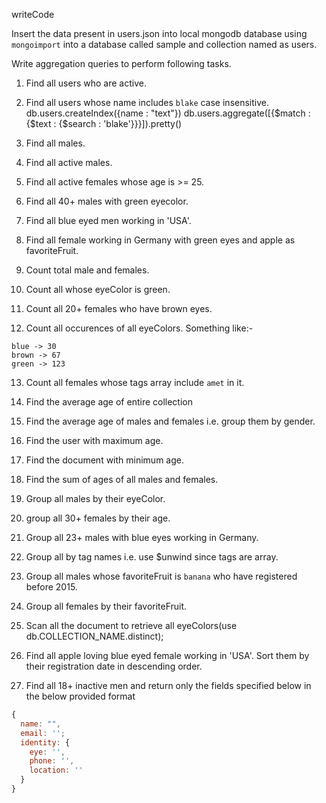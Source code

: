 writeCode

Insert the data present in users.json into local mongodb database using `mongoimport` into a database called sample and collection named as users.

Write aggregation queries to perform following tasks.

1. Find all users who are active.
<!-- db.users.aggregate([{$match : {isActive : true}}]).pretty() -->
2. Find all users whose name includes `blake` case insensitive.
db.users.createIndex({name : "text"}) db.users.aggregate([{$match : {$text : {$search : 'blake'}}}]).pretty()

<!-- db.users.createIndex({name : "text"}) db.users.aggregate([{$match : {$text : {$search : 'blake'}}}]).pretty()

 -->

3. Find all males.

<!-- db.users.aggregate([{$match : {gender : 'male'}}]).pretty()
 -->
4. Find all active males.
<!-- db.users.aggregate([{$match : {gender : 'male', isActive : true}}]).pretty() -->
5. Find all active females whose age is >= 25.
<!-- db.users.aggregate([{$match : {gender : 'female', isActive : true, age : {$gte : 25}}}]).pretty()
 -->
6. Find all 40+ males with green eyecolor.
<!-- db.users.aggregate([{$match : {gender: "male", age : {$gte : 40}, eyeColor : "green"}}]).pretty()
 -->
7. Find all blue eyed men working in 'USA'.
<!-- db.users.aggregate([{$match : {gender: "male", eyeColor : "blue", 'company.location.country' : "USA"}}]).pretty()

 -->
8. Find all female working in Germany with green eyes and apple as favoriteFruit.
<!-- db.users.aggregate([{$match : {gender: "female", eyeColor : "green", 'company.location.country' : "Germany", favoriteFruit : "apple"}}]).pretty() -->
9. Count total male and females.
<!-- db.users.aggregate([{$group : {_id : "$gender", count : {$sum : 1}}}])
 -->
10. Count all whose eyeColor is green.
<!-- db.users.aggregate([ {$match: {eyeColor:green}}, {$group: {_id:'$eyecolor, count: {$sum:1}}} ]).pretty()
 -->
11. Count all 20+ females who have brown eyes.
<!--  -->
12. Count all occurences of all eyeColors.
    Something like:-

```
blue -> 30
brown -> 67
green -> 123
```
<!-- db.users.aggregate([{$group: {_id : "eyeColor", count : {$sum: 1}}}]) db.users.aggregate([{$group: {_id: 'eyeColor', count: {$sum:1}}} ]).pretty() -->

13. Count all females whose tags array include `amet` in it.
<!-- db.users.aggregate([{$match: {gender: 'female', tags: 'amet'}}, {$group: {_id: '$gender', count: {$sum:1}}} ]).pretty()

 -->
14. Find the average age of entire collection
<!-- db.users.aggregate([ {$group: {_id: null , avgAge: {$avg: '$age'}}} ]).pretty()
 -->
15. Find the average age of males and females i.e. group them by gender.
<!-- db.users.aggregate([ {$group: {_id: '$gender' , avgAge: {$avg: '$age'}}} ]).pretty()
 -->
16. Find the user with maximum age.
<!-- db.users.aggregate([{$group : {_id: null, minAge : {$min : '$age'}}}]) -->
17. Find the document with minimum age.
<!-- db.users.aggregate([{$group : {_id: null, minAge : {$min : '$age'}}}])
 -->
18. Find the sum of ages of all males and females.
<!-- db.users.aggregate([{$group: {_id: "$gender", sumOfAge : {$sum : "$age"}}}]) -->
19. Group all males by their eyeColor.
<!-- db.users.aggregate([ {$match: { gender:'male'}}, {$group: {_id:'$eyeColor', count: {$sum:1}}} ]).pretty()
 -->
20. group all 30+ females by their age.
<!-- db.users.aggregate([{$match : {gender : 'male', age : {$gte : 30}}},{$group : {_id: "$age", count : {$sum : 1}}}])

 -->
21. Group all 23+ males with blue eyes working in Germany.
<!-- db.users.aggregate([ {$match: {age: {$gt : 23}, 'company.location.country':'Germany', gender: 'male'}}, {$group: {_id:'$age', count: {$sum:1}}} ]).pretty() -->
22. Group all by tag names i.e. use \$unwind since tags are array.
<!-- db.users.aggregate([{$unwind : '$tags'},{$group : {_id: '$tags', count : {$sum : 1}}}])

 -->
23. Group all males whose favoriteFruit is `banana` who have registered before 2015.
<!--  -->
24. Group all females by their favoriteFruit.
<!-- db.users.aggregate([{$match : {gender: "female"}},{$group : {_id : "$favoriteFruit", count : {$sum:1}}}])

 -->
25. Scan all the document to retrieve all eyeColors(use db.COLLECTION_NAME.distinct);
<!-- db.users.distinct('eyeColor') -->
26. Find all apple loving blue eyed female working in 'USA'. Sort them by their registration date in descending order.
<!-- db.users.aggregate([{$match : {gender : 'female', favoriteFruit : "apple", eyeColor : "blue", 'company.location.country' : "USA"}},{$sort : {registered : -1}}]) -->
27. Find all 18+ inactive men and return only the fields specified below in the below provided format

```js
{
  name: "",
  email: '';
  identity: {
    eye: '',
    phone: '',
    location: ''
  }
}
```
<!-- db.users.aggregate([{$match : {gender : "male", isActive : false, age : {$gte : 18}}},{$project : {name : 1,email : '$company.email',identify : {eye : "eyeColor",phone : '$company.phone',location : '$company.location.country'}}])

 -->